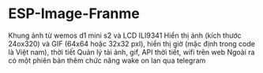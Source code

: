 # ESP-Image-Franme
Khung ảnh từ wemos d1 mini s2 và LCD ILI9341
Hiển thị ảnh (kích thước 24ox320) và GIF (64x64 hoặc 32x32 pxl), hiển thị giờ (mặc định trong code là Việt nam), thời tiết
Quản lý tải ảnh, gif, API thời tiết, wifi trên web
Ngoài ra có một phiên bản thêm chức năng wake on lan qua telegram
